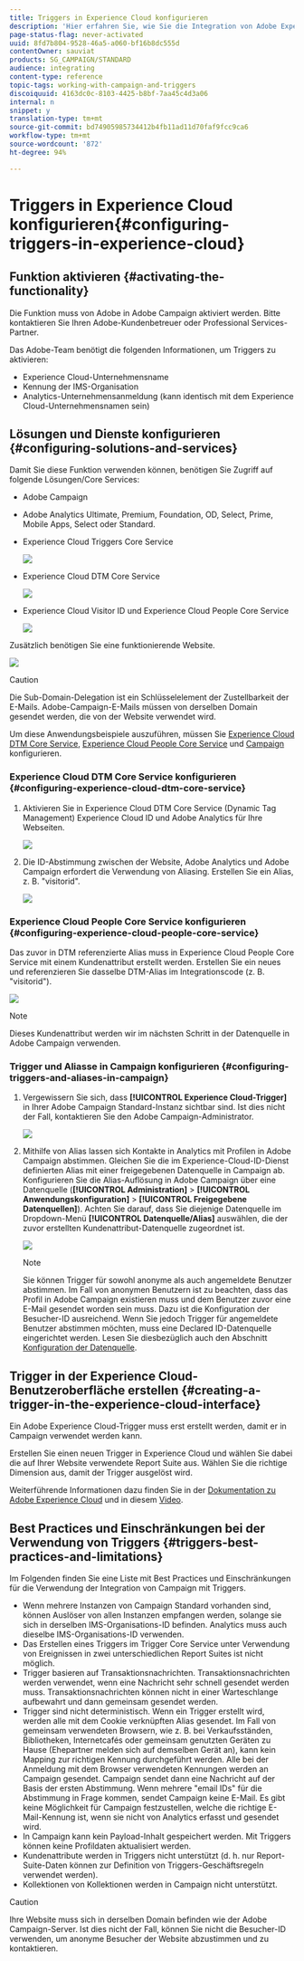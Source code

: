 ```yaml
---
title: Triggers in Experience Cloud konfigurieren
description: 'Hier erfahren Sie, wie Sie die Integration von Adobe Experience Cloud Triggers konfigurieren müssen, um auf der Basis des bisherigen Kundenverhaltens personalisierte Sendungen durchzuführen. '
page-status-flag: never-activated
uuid: 8fd7b804-9528-46a5-a060-bf16b8dc555d
contentOwner: sauviat
products: SG_CAMPAIGN/STANDARD
audience: integrating
content-type: reference
topic-tags: working-with-campaign-and-triggers
discoiquuid: 4163dc0c-8103-4425-b8bf-7aa45c4d3a06
internal: n
snippet: y
translation-type: tm+mt
source-git-commit: bd74905985734412b4fb11ad11d70faf9fcc9ca6
workflow-type: tm+mt
source-wordcount: '872'
ht-degree: 94%

---
```



# Triggers in Experience Cloud konfigurieren{#configuring-triggers-in-experience-cloud}

## Funktion aktivieren {#activating-the-functionality}

Die Funktion muss von Adobe in Adobe Campaign aktiviert werden. Bitte kontaktieren Sie Ihren Adobe-Kundenbetreuer oder Professional Services-Partner.

Das Adobe-Team benötigt die folgenden Informationen, um Triggers zu aktivieren:

* Experience Cloud-Unternehmensname
* Kennung der IMS-Organisation
* Analytics-Unternehmensanmeldung (kann identisch mit dem Experience Cloud-Unternehmensnamen sein)

## Lösungen und Dienste konfigurieren {#configuring-solutions-and-services}

Damit Sie diese Funktion verwenden können, benötigen Sie Zugriff auf folgende Lösungen/Core Services:

* Adobe Campaign
* Adobe Analytics Ultimate, Premium, Foundation, OD, Select, Prime, Mobile Apps, Select oder Standard.
* Experience Cloud Triggers Core Service

   ![](assets/trigger_uc_prereq_1.png)

* Experience Cloud DTM Core Service

   ![](assets/trigger_uc_prereq_2.png)

* Experience Cloud Visitor ID und Experience Cloud People Core Service

   ![](assets/trigger_uc_prereq_3.png)

Zusätzlich benötigen Sie eine funktionierende Website.

![](assets/trigger_uc_prereq_4.png)

>[!CAUTION]
>
>Die Sub-Domain-Delegation ist ein Schlüsselelement der Zustellbarkeit der E-Mails. Adobe-Campaign-E-Mails müssen von derselben Domain gesendet werden, die von der Website verwendet wird.

Um diese Anwendungsbeispiele auszuführen, müssen Sie [Experience Cloud DTM Core Service](#configuring-experience-cloud-dtm-core-service), [Experience Cloud People Core Service](#configuring-experience-cloud-people-core-service) und [Campaign](#configuring-triggers-and-aliases-in-campaign) konfigurieren.

### Experience Cloud DTM Core Service konfigurieren {#configuring-experience-cloud-dtm-core-service}

1. Aktivieren Sie in Experience Cloud DTM Core Service (Dynamic Tag Management) Experience Cloud ID und Adobe Analytics für Ihre Webseiten.

   ![](assets/trigger_uc_conf_1.png)

1. Die ID-Abstimmung zwischen der Website, Adobe Analytics und Adobe Campaign erfordert die Verwendung von Aliasing. Erstellen Sie ein Alias, z. B. &quot;visitorid&quot;.

   ![](assets/trigger_uc_conf_2.png)

### Experience Cloud People Core Service konfigurieren {#configuring-experience-cloud-people-core-service}

Das zuvor in DTM referenzierte Alias muss in Experience Cloud People Core Service mit einem Kundenattribut erstellt werden. Erstellen Sie ein neues und referenzieren Sie dasselbe DTM-Alias im Integrationscode (z. B. &quot;visitorid&quot;).

![](assets/trigger_uc_conf_3.png)

>[!NOTE]
>
>Dieses Kundenattribut werden wir im nächsten Schritt in der Datenquelle in Adobe Campaign verwenden.

### Trigger und Aliasse in Campaign konfigurieren {#configuring-triggers-and-aliases-in-campaign}

1. Vergewissern Sie sich, dass **[!UICONTROL Experience Cloud-Trigger]** in Ihrer Adobe Campaign Standard-Instanz sichtbar sind. Ist dies nicht der Fall, kontaktieren Sie den Adobe Campaign-Administrator.

   ![](assets/remarketing_1.png)

1. Mithilfe von Alias lassen sich Kontakte in Analytics mit Profilen in Adobe Campaign abstimmen. Gleichen Sie die im Experience-Cloud-ID-Dienst definierten Alias mit einer freigegebenen Datenquelle in Campaign ab. Konfigurieren Sie die Alias-Auflösung in Adobe Campaign über eine Datenquelle (**[!UICONTROL Administration]** > **[!UICONTROL Anwendungskonfiguration]** > **[!UICONTROL Freigegebene Datenquellen]**). Achten Sie darauf, dass Sie diejenige Datenquelle im Dropdown-Menü **[!UICONTROL Datenquelle/Alias]** auswählen, die der zuvor erstellten Kundenattribut-Datenquelle zugeordnet ist.

   ![](assets/trigger_uc_conf_5.png)

   >[!NOTE]
   >
   >Sie können Trigger für sowohl anonyme als auch angemeldete Benutzer abstimmen. Im Fall von anonymen Benutzern ist zu beachten, dass das Profil in Adobe Campaign existieren muss und dem Benutzer zuvor eine E-Mail gesendet worden sein muss. Dazu ist die Konfiguration der Besucher-ID ausreichend. Wenn Sie jedoch Trigger für angemeldete Benutzer abstimmen möchten, muss eine Declared ID-Datenquelle eingerichtet werden. Lesen Sie diesbezüglich auch den Abschnitt [Konfiguration der Datenquelle](../../integrating/using/provisioning-and-configuring-integration-with-audience-manager-or-people-core-service.md#step-2--configure-the-data-sources).

## Trigger in der Experience Cloud-Benutzeroberfläche erstellen {#creating-a-trigger-in-the-experience-cloud-interface}

Ein Adobe Experience Cloud-Trigger muss erst erstellt werden, damit er in Campaign verwendet werden kann.

Erstellen Sie einen neuen Trigger in Experience Cloud und wählen Sie dabei die auf Ihrer Website verwendete Report Suite aus. Wählen Sie die richtige Dimension aus, damit der Trigger ausgelöst wird.

Weiterführende Informationen dazu finden Sie in der [Dokumentation zu Adobe Experience Cloud](https://docs.adobe.com/content/help/en/core-services/interface/activation/triggers.html) und in diesem [Video](https://helpx.adobe.com/de/marketing-cloud/how-to/email-marketing.html#step-two).

## Best Practices und Einschränkungen bei der Verwendung von Triggers {#triggers-best-practices-and-limitations}

Im Folgenden finden Sie eine Liste mit Best Practices und Einschränkungen für die Verwendung der Integration von Campaign mit Triggers.

* Wenn mehrere Instanzen von Campaign Standard vorhanden sind, können Auslöser von allen Instanzen empfangen werden, solange sie sich in derselben IMS-Organisations-ID befinden. Analytics muss auch dieselbe IMS-Organisations-ID verwenden.
* Das Erstellen eines Triggers im Trigger Core Service unter Verwendung von Ereignissen in zwei unterschiedlichen Report Suites ist nicht möglich.
* Trigger basieren auf Transaktionsnachrichten. Transaktionsnachrichten werden verwendet, wenn eine Nachricht sehr schnell gesendet werden muss. Transaktionsnachrichten können nicht in einer Warteschlange aufbewahrt und dann gemeinsam gesendet werden.
* Trigger sind nicht deterministisch. Wenn ein Trigger erstellt wird, werden alle mit dem Cookie verknüpften Alias gesendet. Im Fall von gemeinsam verwendeten Browsern, wie z. B. bei Verkaufsständen, Bibliotheken, Internetcafés oder gemeinsam genutzten Geräten zu Hause (Ehepartner melden sich auf demselben Gerät an), kann kein Mapping zur richtigen Kennung durchgeführt werden. Alle bei der Anmeldung mit dem Browser verwendeten Kennungen werden an Campaign gesendet. Campaign sendet dann eine Nachricht auf der Basis der ersten Abstimmung. Wenn mehrere &quot;email IDs&quot; für die Abstimmung in Frage kommen, sendet Campaign keine E-Mail. Es gibt keine Möglichkeit für Campaign festzustellen, welche die richtige E-Mail-Kennung ist, wenn sie nicht von Analytics erfasst und gesendet wird.
* In Campaign kann kein Payload-Inhalt gespeichert werden. Mit Triggers können keine Profildaten aktualisiert werden.
* Kundenattribute werden in Triggers nicht unterstützt (d. h. nur Report-Suite-Daten können zur Definition von Triggers-Geschäftsregeln verwendet werden).
* Kollektionen von Kollektionen werden in Campaign nicht unterstützt.

>[!CAUTION]
>
>Ihre Website muss sich in derselben Domain befinden wie der Adobe Campaign-Server. Ist dies nicht der Fall, können Sie nicht die Besucher-ID verwenden, um anonyme Besucher der Website abzustimmen und zu kontaktieren.

